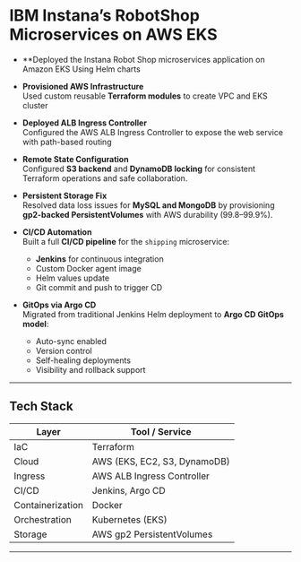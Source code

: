# IBM Instana’s RobotShop Microservices on AWS EKS
- **Deployed the Instana Robot Shop microservices application on Amazon EKS
  Using Helm charts
- **Provisioned AWS Infrastructure**  
  Used custom reusable **Terraform modules** to create VPC and EKS cluster

- **Deployed ALB Ingress Controller**  
  Configured the AWS ALB Ingress Controller to expose the web service with path-based routing

- **Remote State Configuration**  
  Configured **S3 backend** and **DynamoDB locking** for consistent Terraform operations and safe collaboration.

- **Persistent Storage Fix**  
  Resolved data loss issues for **MySQL and MongoDB** by provisioning **gp2-backed PersistentVolumes** with AWS durability (99.8–99.9%).

- **CI/CD Automation**  
  Built a full **CI/CD pipeline** for the `shipping` microservice:
  - **Jenkins** for continuous integration
  - Custom Docker agent image
  - Helm values update
  - Git commit and push to trigger CD

- **GitOps via Argo CD**  
  Migrated from traditional Jenkins Helm deployment to **Argo CD GitOps model**:
  - Auto-sync enabled
  - Version control
  - Self-healing deployments
  - Visibility and rollback support
---
## Tech Stack

| Layer              | Tool / Service                     |
|--------------------|------------------------------------|
| IaC                | Terraform                          |
| Cloud              | AWS (EKS, EC2, S3, DynamoDB)       |
| Ingress            | AWS ALB Ingress Controller         |
| CI/CD              | Jenkins, Argo CD                   |
| Containerization   | Docker                             |
| Orchestration      | Kubernetes (EKS)                   |
| Storage            | AWS gp2 PersistentVolumes          |

---

